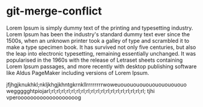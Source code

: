 # git-merge-conflict

Lorem Ipsum is simply dummy text of the printing and typesetting industry. Lorem Ipsum has been the industry's standard dummy text ever since the 1500s, when an unknown printer took a galley of type and scrambled it to make a type specimen book. It has survived not only five centuries, but also the leap into electronic typesetting, remaining essentially unchanged. It was popularised in the 1960s with the release of Letraset sheets containing Lorem Ipsum passages, and more recently with desktop publishing software like Aldus PageMaker including versions of Lorem Ipsum.

jfjhgjknukhkl;nkljkhgjkhntgkrnkllrrrrrrrrwoweuououououououououououo
weggggghtpiojarl;rl;rl;rl;rl;rl;rl;rl;rl;rl;rl;rl;rl;rl;rl;rl;rl;rl;rl;rl;
tjhi vperooooooooooooooooooog